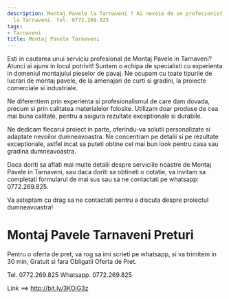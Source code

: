 ```yaml
---
description: Montaj Pavele la Tarnaveni ? Ai nevoie de un profesionist in Montaj Pavele
  la Tarnaveni. tel. 0772.269.825
tags:
- Tarnaveni
title: Montaj Pavele Tarnaveni
---
```



Esti in cautarea unui serviciu profesional de Montaj Pavele in Tarnaveni? Atunci ai ajuns in locul potrivit! Suntem o echipa de specialisti cu experienta in domeniul montajului pieselor de pavaj. Ne ocupam cu toate tipurile de lucrari de montaj pavele, de la amenajari de curti si gradini, la proiecte comerciale si industriale. 

Ne diferentiem prin experienta si profesionalismul de care dam dovada, precum si prin calitatea materialelor folosite. Utilizam doar produse de cea mai buna calitate, pentru a asigura rezultate exceptionale si durabile. 

Ne dedicam fiecarui proiect in parte, oferindu-va solutii personalizate si adaptate nevoilor dumneavoastra. Ne concentram pe detalii si pe rezultate exceptionale, astfel incat sa puteti obtine cel mai bun look pentru casa sau gradina dumneavoastra. 

Daca doriti sa aflati mai multe detalii despre serviciile noastre de Montaj Pavele in Tarnaveni, sau daca doriti sa obtineti o cotatie, va invitam sa completati formularul de mai sus sau sa ne contactati pe whatsapp: 0772.269.825. 

Va asteptam cu drag sa ne contactati pentru a discuta despre proiectul dumneavoastra!

# Montaj Pavele Tarnaveni Preturi
Pentru o oferta de pret, va rog sa imi scrieti pe whatsapp, si va trimitem in 30 min, Gratuit si fara Obligatii Oferta de Pret.

Tel. 0772.269.825
Whatsapp. 0772.269.825

Link ==> http://bit.ly/3KOiG3z